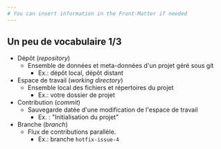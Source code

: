 ```yaml
---
# You can insert information in the Front-Matter if needed
---
```

## Un peu de vocabulaire 1/3

* Dépôt (_repository_)
    * Ensemble de données et meta-données d'un projet géré sous git
        * Ex.: dépôt local, dépôt distant
* Espace de travail (_working directory_)
    * Ensemble local des fichiers et répertoires du projet
        * Ex.: votre dossier de projet
* Contribution (_commit_)
    * Sauvegarde datée d'une modification de l'espace de travail
        * Ex.&nbsp;: "Initialisation du projet"
* Branche (_branch_)
    * Flux de contributions parallèle.
        * Ex.: branche `hotfix-issue-4`

